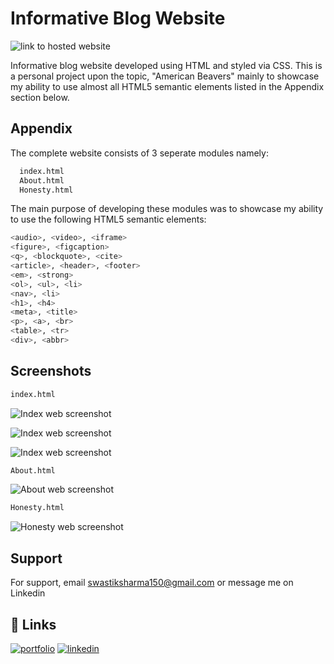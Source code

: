 # Informative Blog Website
![link to hosted website](https://americanbeavers.netlify.app)

Informative blog website developed using HTML and styled via CSS. This is a personal 
project upon the topic, "American Beavers" mainly to showcase my ability to use almost 
all HTML5 semantic elements listed in the Appendix section below.
## Appendix

The complete website consists of 3 seperate modules namely:

```bash
  index.html
  About.html
  Honesty.html
```
The main purpose of developing these modules was to showcase my 
ability to use the following HTML5 semantic elements:

```bash
<audio>, <video>, <iframe>
<figure>, <figcaption>
<q>, <blockquote>, <cite>
<article>, <header>, <footer>
<em>, <strong>
<ol>, <ul>, <li>
<nav>, <li>
<h1>, <h4>
<meta>, <title>
<p>, <a>, <br>
<table>, <tr>
<div>, <abbr>
```

## Screenshots

```bash
index.html
```
![Index web screenshot](https://i.imgur.com/PfCG58p.png)

![Index web screenshot](https://i.imgur.com/fjAJNKU.png)

![Index web screenshot](https://i.imgur.com/FTTgUuv.png)

```bash
About.html
```
![About web screenshot](https://i.imgur.com/QJpXweM.png)

```bash
Honesty.html
```
![Honesty web screenshot](https://i.imgur.com/rmz1ljp.png)
## Support

For support, email swastiksharma150@gmail.com or message me on Linkedin


## 🔗 Links
[![portfolio](https://img.shields.io/badge/my_portfolio-000?style=for-the-badge&logo=ko-fi&logoColor=white)](https://swastiksharma.com/)
[![linkedin](https://img.shields.io/badge/linkedin-0A66C2?style=for-the-badge&logo=linkedin&logoColor=white)](https://www.linkedin.com/in/swastik-sharma-80129b224/)
